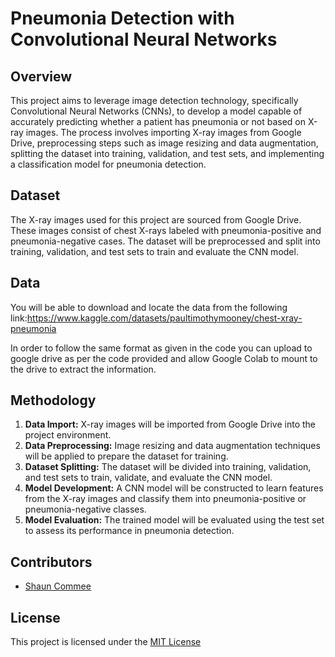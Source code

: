 # Pneumonia Detection with Convolutional Neural Networks

## Overview

This project aims to leverage image detection technology, specifically Convolutional Neural Networks (CNNs), to develop a model capable of accurately predicting whether a patient has pneumonia or not based on X-ray images. The process involves importing X-ray images from Google Drive, preprocessing steps such as image resizing and data augmentation, splitting the dataset into training, validation, and test sets, and implementing a classification model for pneumonia detection.

## Dataset

The X-ray images used for this project are sourced from Google Drive. These images consist of chest X-rays labeled with pneumonia-positive and pneumonia-negative cases. The dataset will be preprocessed and split into training, validation, and test sets to train and evaluate the CNN model.

## Data
You will be able to download and locate the data from the following link:https://www.kaggle.com/datasets/paultimothymooney/chest-xray-pneumonia

In order to follow the same format as given in the code you can upload to google drive as per the code provided and allow Google Colab to mount to the drive to extract the information.

## Methodology

1. **Data Import:** X-ray images will be imported from Google Drive into the project environment.
2. **Data Preprocessing:** Image resizing and data augmentation techniques will be applied to prepare the dataset for training.
3. **Dataset Splitting:** The dataset will be divided into training, validation, and test sets to train, validate, and evaluate the CNN model.
4. **Model Development:** A CNN model will be constructed to learn features from the X-ray images and classify them into pneumonia-positive or pneumonia-negative classes.
5. **Model Evaluation:** The trained model will be evaluated using the test set to assess its performance in pneumonia detection.

## Contributors

- [Shaun Commee](shauncommee@hotmail.co.uk)

## License

This project is licensed under the [MIT License](LICENSE)
